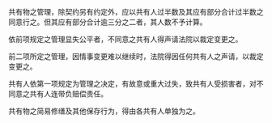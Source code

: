 共有物之管理，除契约另有约定外，应以共有人过半数及其应有部分合计过半数之同意行之。但其应有部分合计逾三分之二者，其人数不予计算。

依前项规定之管理显失公平者，不同意之共有人得声请法院以裁定变更之。

前二项所定之管理，因情事变更难以继续时，法院得因任何共有人之声请，以裁定变更之。

共有人依第一项规定为管理之决定，有故意或重大过失，致共有人受损害者，对不同意之共有人连带负赔偿责任。

共有物之简易修缮及其他保存行为，得由各共有人单独为之。
